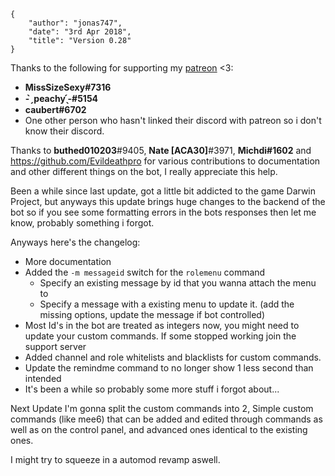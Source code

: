     {
        "author": "jonas747",
        "date": "3rd Apr 2018",
        "title": "Version 0.28"
    }

Thanks to the following for supporting my [patreon](https://www.patreon.com/yagpdb) <3:

- **MissSizeSexy#7316**
- **- ̗̀ peachy ̖́-#5154**
- **caubert#6702**
- One other person who hasn't linked their discord with patreon so i don't know their discord.

Thanks to **buthed010203**#9405, **Nate [ACA30]**#3971, **Michdi#1602** and https://github.com/Evildeathpro for various contributions to documentation and other different things on the bot, I really appreciate this help.

Been a while since last update, got a little bit addicted to the game Darwin Project, but anyways this update brings huge changes to the backend of the bot so if you see some formatting errors in the bots responses then let me know, probably something i forgot.

Anyways here's the changelog:

- More documentation
- Added the `-m messageid` switch for the `rolemenu` command
  - Specify an existing message by id that you wanna attach the menu to
  - Specify a message with a existing menu to update it. (add the missing options, update the message if bot controlled)
- Most Id's in the bot are treated as integers now, you might need to update your custom commands. If some stopped working join the support server
- Added channel and role whitelists and blacklists for custom commands.
- Update the remindme command to no longer show 1 less second than intended
- It's been a while so probably some more stuff i forgot about...

Next Update I'm gonna split the custom commands into 2, Simple custom commands (like mee6) that can be added and edited through commands as well as on the control panel, and advanced ones identical to the existing ones.

I might try to squeeze in a automod revamp aswell.
